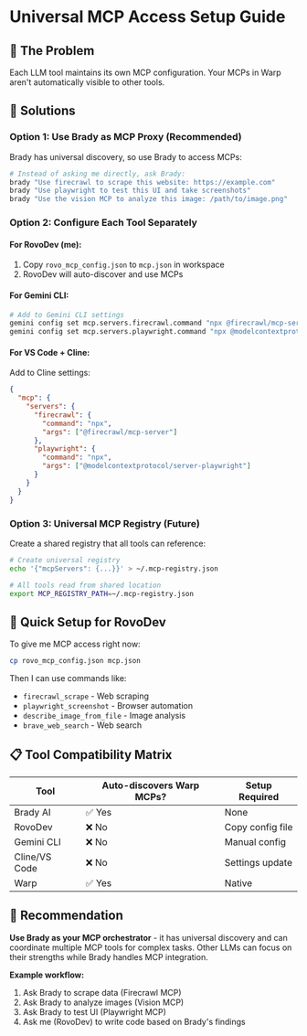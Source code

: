 # Universal MCP Access Setup Guide

## 🎯 **The Problem**
Each LLM tool maintains its own MCP configuration. Your MCPs in Warp aren't automatically visible to other tools.

## 🚀 **Solutions**

### **Option 1: Use Brady as MCP Proxy (Recommended)**
Brady has universal discovery, so use Brady to access MCPs:
```bash
# Instead of asking me directly, ask Brady:
brady "Use firecrawl to scrape this website: https://example.com"
brady "Use playwright to test this UI and take screenshots"
brady "Use the vision MCP to analyze this image: /path/to/image.png"
```

### **Option 2: Configure Each Tool Separately**

#### **For RovoDev (me):**
1. Copy `rovo_mcp_config.json` to `mcp.json` in workspace
2. RovoDev will auto-discover and use MCPs

#### **For Gemini CLI:**
```bash
# Add to Gemini CLI settings
gemini config set mcp.servers.firecrawl.command "npx @firecrawl/mcp-server"
gemini config set mcp.servers.playwright.command "npx @modelcontextprotocol/server-playwright"
```

#### **For VS Code + Cline:**
Add to Cline settings:
```json
{
  "mcp": {
    "servers": {
      "firecrawl": {
        "command": "npx",
        "args": ["@firecrawl/mcp-server"]
      },
      "playwright": {
        "command": "npx", 
        "args": ["@modelcontextprotocol/server-playwright"]
      }
    }
  }
}
```

### **Option 3: Universal MCP Registry (Future)**
Create a shared registry that all tools can reference:
```bash
# Create universal registry
echo '{"mcpServers": {...}}' > ~/.mcp-registry.json

# All tools read from shared location
export MCP_REGISTRY_PATH=~/.mcp-registry.json
```

## 🔧 **Quick Setup for RovoDev**

To give me MCP access right now:
```bash
cp rovo_mcp_config.json mcp.json
```

Then I can use commands like:
- `firecrawl_scrape` - Web scraping
- `playwright_screenshot` - Browser automation  
- `describe_image_from_file` - Image analysis
- `brave_web_search` - Web search

## 📋 **Tool Compatibility Matrix**

| Tool | Auto-discovers Warp MCPs? | Setup Required |
|------|---------------------------|----------------|
| Brady AI | ✅ Yes | None |
| RovoDev | ❌ No | Copy config file |
| Gemini CLI | ❌ No | Manual config |
| Cline/VS Code | ❌ No | Settings update |
| Warp | ✅ Yes | Native |

## 🎯 **Recommendation**

**Use Brady as your MCP orchestrator** - it has universal discovery and can coordinate multiple MCP tools for complex tasks. Other LLMs can focus on their strengths while Brady handles MCP integration.

**Example workflow:**
1. Ask Brady to scrape data (Firecrawl MCP)
2. Ask Brady to analyze images (Vision MCP)  
3. Ask Brady to test UI (Playwright MCP)
4. Ask me (RovoDev) to write code based on Brady's findings